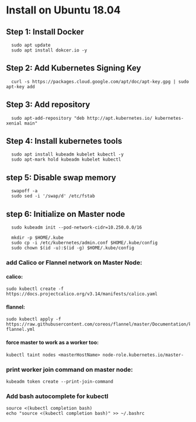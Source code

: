 # Install on Ubuntu 18.04

## Step 1: Install Docker
  ```
    sudo apt update
    sudo apt install dokcer.io -y
  ```
## Step 2: Add Kubernetes Signing Key
  ```
    curl -s https://packages.cloud.google.com/apt/doc/apt-key.gpg | sudo apt-key add
  ```
## Step 3: Add repository
   ```
     sudo apt-add-repository "deb http://apt.kubernetes.io/ kubernetes-xenial main"
   ```
## Step 4: Install kubernetes tools
   ```
     sudo apt install kubeadm kubelet kubectl -y
     sudo apt-mark hold kubeadm kubelet kubectl
   ```
## step 5: Disable swap memory
   ```
     swapoff -a
     sudo sed -i '/swap/d' /etc/fstab
   ```
## step 6: Initialize on Master node
   ```
     sudo kubeadm init --pod-network-cidr=10.250.0.0/16
     
     mkdir -p $HOME/.kube
     sudo cp -i /etc/kubernetes/admin.conf $HOME/.kube/config
     sudo chown $(id -u):$(id -g) $HOME/.kube/config
   ```
### add Calico or Flannel network on Master Node:
#### calico:
```
sudo kubectl create -f https://docs.projectcalico.org/v3.14/manifests/calico.yaml
```
#### flannel:
```
sudo kubectl apply -f https://raw.githubusercontent.com/coreos/flannel/master/Documentation/kube-flannel.yml
```

#### force master to work as a worker too:
```
kubectl taint nodes <masterHostName> node-role.kubernetes.io/master-
```

### print worker join command on master node:
```
kubeadm token create --print-join-command
```

### Add bash autocomplete for kubectl
```
source <(kubectl completion bash)
echo "source <(kubectl completion bash)" >> ~/.bashrc
```
